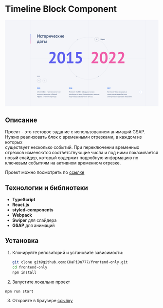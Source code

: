 # Timeline Block Component

![Демонстрация блока «Исторические даты»](./screenshot.png)

## Описание

Проект - это тестовое задание с использованием анимаций GSAP. Нужно реализовать блок с временными отрезками, в каждом из которых  
существует несколько событий.
При переключении временных отрезков изменяются соответствующие числа и под ними показывается новый слайдер, который содержит подробную информацию по ключевым событиям на активном временном отрезке.

Проект можно посмотреть по [ссылке](https://frontend-only-phi.vercel.app/)

## Технологии и библиотеки

- **TypeScript**
- **React.js**
- **styled-components**
- **Webpack**
- **Swiper** для слайдера
- **GSAP** для анимаций

## Установка

1. Клонируйте репозиторий и установите зависимости:

   ```bash
   git clone git@github.com:CHaPiOn777/frontend-only.git
   cd frontend-only
   npm install

   ```

2. Запустите локально проект

```bash
npm run start
```

3. Откройте в браузере [ссылку](http://localhost:3000)
